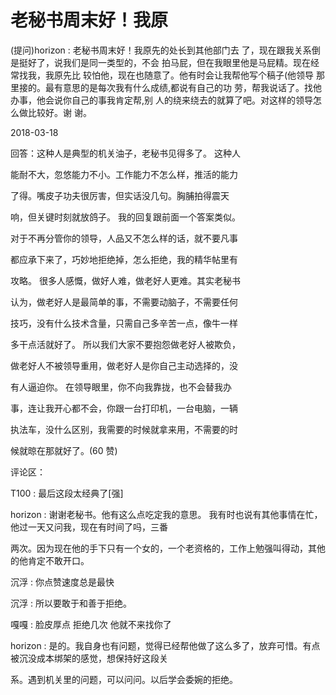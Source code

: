 # 老秘书周末好！我原

(提问)horizon : 老秘书周末好！我原先的处长到其他部门去 了，现在跟我关系倒是挺好了，说我们是同一类型的，不会 拍马屁，但在我眼里他是马屁精。现在经常找我，我原先比 较怕他，现在也随意了。他有时会让我帮他写个稿子(他领导 那里接的。最有意思的是每次我有什么成绩,都说有自己的功 劳，帮我说话了。找他办事，他会说你自己的事我肯定帮,别 人的绕来绕去的就算了吧。对这样的领导怎么做比较好。谢 谢。

2018-03-18

回答：这种人是典型的机关油子，老秘书见得多了。 这种人

能耐不大，忽悠能力不小。工作能力不怎么样，推活的能力

了得。嘴皮子功夫很厉害，但实话没几句。胸脯拍得震天

响，但关键时刻就放鸽子。 我的回复跟前面一个答案类似。

对于不再分管你的领导，人品又不怎么样的话，就不要凡事

都应承下来了，巧妙地拒绝掉，怎么拒绝，我的精华帖里有

攻略。 很多人感慨，做好人难，做老好人更难。其实老秘书

认为，做老好人是最简单的事，不需要动脑子，不需要任何

技巧，没有什么技术含量，只需自己多辛苦一点，像牛一样

多干点活就好了。 所以我们大家不要抱怨做老好人被欺负，

做老好人不被领导重用，做老好人是你自己主动选择的，没

有人逼迫你。 在领导眼里，你不向我靠拢，也不会替我办

事，连让我开心都不会，你跟一台打印机，一台电脑，一辆

执法车，没什么区别，我需要的时候就拿来用，不需要的时

候就晾在那就好了。(60 赞)

评论区：

T100 : 最后这段太经典了[强]

horizon : 谢谢老秘书。他有这么点吃定我的意思。 我有时也说有其他事情在忙，他过一天又问我，现在有时间了吗，三番

两次。因为现在他的手下只有一个女的，一个老资格的，工作上勉强叫得动，其他的他肯定不敢开口。

沉浮 : 你点赞速度总是最快

沉浮 : 所以要敢于和善于拒绝。

嘎嘎 : 脸皮厚点 拒绝几次 他就不来找你了

horizon : 是的。我自身也有问题，觉得已经帮他做了这么多了，放弃可惜。有点被沉没成本绑架的感觉，想保持好这段关

系。遇到机关里的问题，可以问问。以后学会委婉的拒绝。